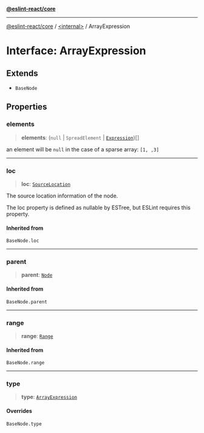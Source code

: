 [**@eslint-react/core**](../../README.md)

***

[@eslint-react/core](../../README.md) / [\<internal\>](../README.md) / ArrayExpression

# Interface: ArrayExpression

## Extends

- `BaseNode`

## Properties

### elements

> **elements**: (`null` \| `SpreadElement` \| [`Expression`](../type-aliases/Expression.md))[]

an element will be `null` in the case of a sparse array: `[1, ,3]`

***

### loc

> **loc**: [`SourceLocation`](SourceLocation.md)

The source location information of the node.

The loc property is defined as nullable by ESTree, but ESLint requires this property.

#### Inherited from

`BaseNode.loc`

***

### parent

> **parent**: [`Node`](../type-aliases/Node.md)

#### Inherited from

`BaseNode.parent`

***

### range

> **range**: [`Range`](../type-aliases/Range.md)

#### Inherited from

`BaseNode.range`

***

### type

> **type**: [`ArrayExpression`](../README.md#arrayexpression)

#### Overrides

`BaseNode.type`
